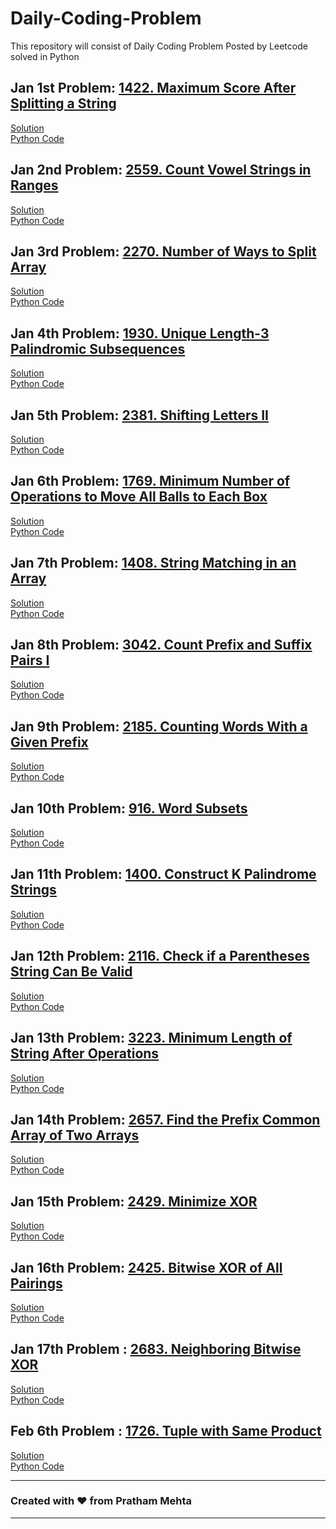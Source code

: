 # Daily-Coding-Problem
This repository will consist of Daily Coding Problem Posted by Leetcode solved in Python

## Jan 1st Problem: [1422. Maximum Score After Splitting a String](https://leetcode.com/problems/maximum-score-after-splitting-a-string/description/?envType=daily-question&envId=2025-01-01)
[Solution]() <br>
[Python Code]() 

## Jan 2nd Problem: [2559. Count Vowel Strings in Ranges](https://leetcode.com/problems/count-vowel-strings-in-ranges/description/?envType=daily-question&envId=2025-01-02)
[Solution]() <br>
[Python Code]() 

## Jan 3rd Problem: [2270. Number of Ways to Split Array](https://leetcode.com/problems/number-of-ways-to-split-array/description/?envType=daily-question&envId=2025-01-03)
[Solution]() <br>
[Python Code]() 

## Jan 4th Problem: [1930. Unique Length-3 Palindromic Subsequences](https://leetcode.com/problems/unique-length-3-palindromic-subsequences/description/?envType=daily-question&envId=2025-01-04)
[Solution]() <br>
[Python Code]() 

## Jan 5th Problem: [2381. Shifting Letters II](https://leetcode.com/problems/shifting-letters-ii/description/?envType=daily-question&envId=2025-01-05)
[Solution]() <br>
[Python Code]() 

## Jan 6th Problem: [1769. Minimum Number of Operations to Move All Balls to Each Box](https://leetcode.com/problems/minimum-number-of-operations-to-move-all-balls-to-each-box/description/?envType=daily-question&envId=2025-01-06)
[Solution]() <br>
[Python Code]() 

## Jan 7th Problem: [1408. String Matching in an Array](https://leetcode.com/problems/string-matching-in-an-array/description/?envType=daily-question&envId=2025-01-07)
[Solution]() <br>
[Python Code]() 

## Jan 8th Problem: [3042. Count Prefix and Suffix Pairs I](https://leetcode.com/problems/count-prefix-and-suffix-pairs-i/description/?envType=daily-question&envId=2025-01-08)
[Solution]() <br>
[Python Code]() 

## Jan 9th Problem: [2185. Counting Words With a Given Prefix](https://leetcode.com/problems/counting-words-with-a-given-prefix/description/?envType=daily-question&envId=2025-01-09)
[Solution]() <br>
[Python Code]() 

## Jan 10th Problem: [916. Word Subsets](https://leetcode.com/problems/word-subsets/description/?envType=daily-question&envId=2025-01-10)
[Solution]() <br>
[Python Code]() 

## Jan 11th Problem: [1400. Construct K Palindrome Strings](https://leetcode.com/problems/construct-k-palindrome-strings/description/?envType=daily-question&envId=2025-01-11)
[Solution]() <br>
[Python Code]() 

## Jan 12th Problem: [2116. Check if a Parentheses String Can Be Valid](https://leetcode.com/problems/check-if-a-parentheses-string-can-be-valid/description/?envType=daily-question&envId=2025-01-12)
[Solution]() <br>
[Python Code]() 

## Jan 13th Problem: [3223. Minimum Length of String After Operations](https://leetcode.com/problems/minimum-length-of-string-after-operations/description/?envType=daily-question&envId=2025-01-13)
[Solution]() <br>
[Python Code]() 

## Jan 14th Problem: [2657. Find the Prefix Common Array of Two Arrays](https://leetcode.com/problems/find-the-prefix-common-array-of-two-arrays/description/?envType=daily-question&envId=2025-01-14)
[Solution]() <br>
[Python Code]() 

## Jan 15th Problem: [2429. Minimize XOR](https://leetcode.com/problems/minimize-xor/description/?envType=daily-question&envId=2025-01-15)
[Solution]() <br>
[Python Code]() 

## Jan 16th Problem: [2425. Bitwise XOR of All Pairings](https://leetcode.com/problems/bitwise-xor-of-all-pairings/description/?envType=daily-question&envId=2025-01-16)
[Solution]() <br>
[Python Code]() 

## Jan 17th Problem : [2683. Neighboring Bitwise XOR](https://leetcode.com/problems/neighboring-bitwise-xor/description/?envType=daily-question&envId=2025-01-17)
[Solution]() <br>
[Python Code]() 

## Feb 6th Problem : [1726. Tuple with Same Product](https://leetcode.com/problems/tuple-with-same-product/description/?envType=daily-question&envId=2025-02-06)
[Solution]() <br>
[Python Code](https://github.com/Pratham-mehta/Daily-Coding-Problem/blob/main/Python%20Solution/Feb%206.py) 

<hr>

### Created with ♥ from Pratham Mehta

<hr>

